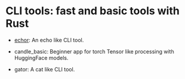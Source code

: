 # CLI tools: fast and basic tools with Rust

* [echor](https://github.com/martin-conur/rust-CLI-tools/tree/main/echor): An echo like CLI tool.

* candle_basic: Beginner app for torch Tensor like processing with HuggingFace models.

* gator: A cat like CLI tool.
